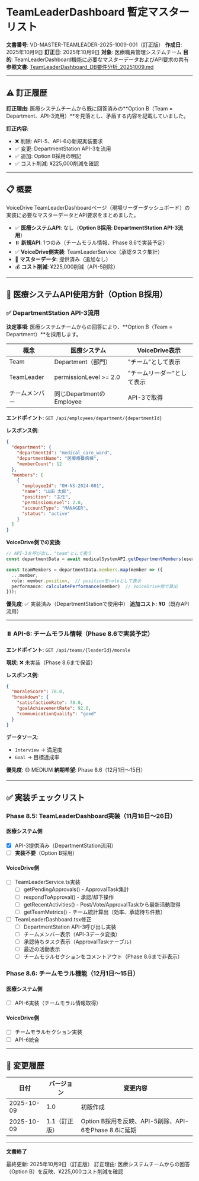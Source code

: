 # TeamLeaderDashboard 暫定マスターリスト

**文書番号**: VD-MASTER-TEAMLEADER-2025-1009-001（訂正版）
**作成日**: 2025年10月9日
**訂正日**: 2025年10月9日
**対象**: 医療職員管理システムチーム
**目的**: TeamLeaderDashboard機能に必要なマスターデータおよびAPI要求の共有
**参照文書**: [TeamLeaderDashboard_DB要件分析_20251009.md](./TeamLeaderDashboard_DB要件分析_20251009.md)

---

## ⚠️ 訂正履歴

**訂正理由**: 医療システムチームから既に回答済みの**Option B（Team = Department、API-3流用）**を見落とし、矛盾する内容を記載していました。

**訂正内容**:
- ❌ 削除: API-5、API-6の新規実装要求
- ✅ 変更: DepartmentStation API-3を流用
- ✅ 追加: Option B採用の明記
- ✅ コスト削減: ¥225,000削減を確認

---

## 📋 概要

VoiceDrive TeamLeaderDashboardページ（現場リーダーダッシュボード）の実装に必要なマスターデータとAPI要求をまとめました。

- ✅ **医療システムAPI**: なし（**Option B採用: DepartmentStation API-3流用**）
- ⏸️ **新規API**: 1つのみ（チームモラル情報、Phase 8.6で実装予定）
- ✅ **VoiceDrive側実装**: TeamLeaderService（承認タスク集計）
- 🔵 **マスターデータ**: 提供済み（追加なし）
- 💰 **コスト削減**: ¥225,000削減（API-5削除）

---

## 🎯 医療システムAPI使用方針（Option B採用）

### ✅ DepartmentStation API-3流用

**決定事項**: 医療システムチームからの回答により、**Option B（Team = Department）**を採用します。

| 概念 | 医療システム | VoiceDrive表示 |
|------|------------|---------------|
| Team | Department（部門） | "チーム"として表示 |
| TeamLeader | permissionLevel >= 2.0 | "チームリーダー"として表示 |
| チームメンバー | 同じDepartmentのEmployee | API-3で取得 |

**エンドポイント**: `GET /api/employees/department/{departmentId}`

**レスポンス例**:
```json
{
  "department": {
    "departmentId": "medical_care_ward",
    "departmentName": "医療療養病棟",
    "memberCount": 12
  },
  "members": [
    {
      "employeeId": "OH-NS-2024-001",
      "name": "山田 太郎",
      "position": "主任",
      "permissionLevel": 2.0,
      "accountType": "MANAGER",
      "status": "active"
    }
  ]
}
```

**VoiceDrive側での変換**:
```typescript
// API-3を呼び出し、"team"として扱う
const departmentData = await medicalSystemAPI.getDepartmentMembers(user.department);

const teamMembers = departmentData.members.map(member => ({
  ...member,
  role: member.position,  // positionをroleとして表示
  performance: calculatePerformance(member)  // VoiceDrive側で算出
}));
```

**優先度**: ✅ 実装済み（DepartmentStationで使用中）
**追加コスト**: **¥0**（既存API流用）

---

### ⏸️ API-6: チームモラル情報（Phase 8.6で実装予定）

**エンドポイント**: `GET /api/teams/{leaderId}/morale`

**現状**: ❌ 未実装（Phase 8.6まで保留）

**レスポンス例**:
```json
{
  "moraleScore": 78.0,
  "breakdown": {
    "satisfactionRate": 78.0,
    "goalAchievementRate": 92.0,
    "communicationQuality": "good"
  }
}
```

**データソース**:
- `Interview` → 満足度
- `Goal` → 目標達成率

**優先度**: 🟡 MEDIUM
**納期希望**: Phase 8.6（12月1日〜15日）

---

## ✅ 実装チェックリスト

### Phase 8.5: TeamLeaderDashboard実装（11月18日〜26日）

#### 医療システム側

- [x] API-3提供済み（DepartmentStation流用）
- [ ] **実装不要**（Option B採用）

#### VoiceDrive側

- [ ] TeamLeaderService.ts実装
  - [ ] getPendingApprovals() - ApprovalTask集計
  - [ ] respondToApproval() - 承認/却下操作
  - [ ] getRecentActivities() - Post/Vote/ApprovalTaskから最新活動取得
  - [ ] getTeamMetrics() - チーム統計算出（効率、承認待ち件数）
- [ ] TeamLeaderDashboard.tsx修正
  - [ ] DepartmentStation API-3呼び出し実装
  - [ ] チームメンバー表示（API-3データ変換）
  - [ ] 承認待ちタスク表示（ApprovalTaskテーブル）
  - [ ] 最近の活動表示
  - [ ] チームモラルセクションをコメントアウト（Phase 8.6まで非表示）

### Phase 8.6: チームモラル機能（12月1日〜15日）

#### 医療システム側

- [ ] API-6実装（チームモラル情報取得）

#### VoiceDrive側

- [ ] チームモラルセクション実装
- [ ] API-6統合

---

## 📝 変更履歴

| 日付 | バージョン | 変更内容 |
|------|----------|---------|
| 2025-10-09 | 1.0 | 初版作成 |
| 2025-10-09 | 1.1（訂正版） | Option B採用を反映、API-5削除、API-6をPhase 8.6に延期 |

---

**文書終了**

最終更新: 2025年10月9日（訂正版）
訂正理由: 医療システムチームからの回答（Option B）を反映、¥225,000コスト削減を確認
